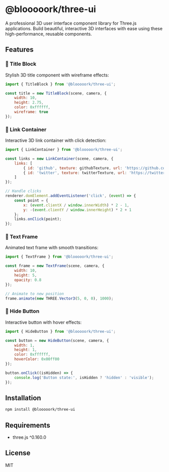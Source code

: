 # @blooooork/three-ui

A professional 3D user interface component library for Three.js applications. Build beautiful, interactive 3D interfaces with ease using these high-performance, reusable components.

## Features

### 🎯 Title Block
Stylish 3D title component with wireframe effects:
```javascript
import { TitleBlock } from '@blooooork/three-ui';

const title = new TitleBlock(scene, camera, {
    width: 10,
    height: 2.75,
    color: 0xffffff,
    wireframe: true
});
```

### 🔗 Link Container
Interactive 3D link container with click detection:
```javascript
import { LinkContainer } from '@blooooork/three-ui';

const links = new LinkContainer(scene, camera, {
    links: [
        { id: 'github', texture: githubTexture, url: 'https://github.com' },
        { id: 'twitter', texture: twitterTexture, url: 'https://twitter.com' }
    ]
});

// Handle clicks
renderer.domElement.addEventListener('click', (event) => {
    const point = {
        x: (event.clientX / window.innerWidth) * 2 - 1,
        y: -(event.clientY / window.innerHeight) * 2 + 1
    };
    links.onClick(point);
});
```

### 📝 Text Frame
Animated text frame with smooth transitions:
```javascript
import { TextFrame } from '@blooooork/three-ui';

const frame = new TextFrame(scene, camera, {
    width: 10,
    height: 5,
    opacity: 0.8
});

// Animate to new position
frame.animate(new THREE.Vector3(5, 0, 0), 1000);
```

### 🔲 Hide Button
Interactive button with hover effects:
```javascript
import { HideButton } from '@blooooork/three-ui';

const button = new HideButton(scene, camera, {
    width: 1,
    height: 1,
    color: 0xffffff,
    hoverColor: 0x00ff00
});

button.onClick((isHidden) => {
    console.log('Button state:', isHidden ? 'hidden' : 'visible');
});
```

## Installation

```bash
npm install @blooooork/three-ui
```

## Requirements
- three.js ^0.160.0

## License
MIT 
